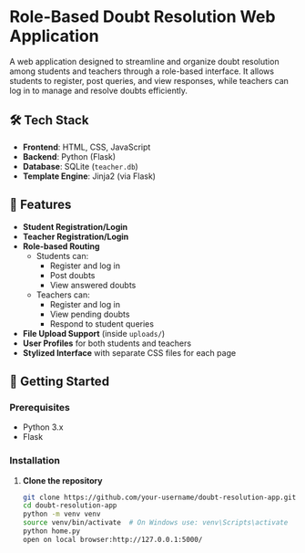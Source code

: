 # Role-Based Doubt Resolution Web Application

A web application designed to streamline and organize doubt resolution among students and teachers through a role-based interface. It allows students to register, post queries, and view responses, while teachers can log in to manage and resolve doubts efficiently.

## 🛠️ Tech Stack

- **Frontend**: HTML, CSS, JavaScript
- **Backend**: Python (Flask)
- **Database**: SQLite (`teacher.db`)
- **Template Engine**: Jinja2 (via Flask)


## 🔑 Features

- **Student Registration/Login**
- **Teacher Registration/Login**
- **Role-based Routing**
  - Students can:
    - Register and log in
    - Post doubts
    - View answered doubts
  - Teachers can:
    - Register and log in
    - View pending doubts
    - Respond to student queries
- **File Upload Support** (inside `uploads/`)
- **User Profiles** for both students and teachers
- **Stylized Interface** with separate CSS files for each page

## 🚀 Getting Started

### Prerequisites

- Python 3.x
- Flask

### Installation

1. **Clone the repository**
   ```bash
   git clone https://github.com/your-username/doubt-resolution-app.git
   cd doubt-resolution-app
   python -m venv venv
   source venv/bin/activate  # On Windows use: venv\Scripts\activate
   python home.py
   open on local browser:http://127.0.0.1:5000/
